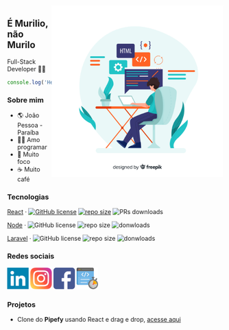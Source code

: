 <img align="right" width="400" src="./images/logo.jpg">


## É **Murilio**, não Murilo 

Full-Stack Developer :man_technologist:

```javascript
console.log('Hello World');
```

### Sobre mim

- :earth_americas: João Pessoa - Paraíba
- :man_technologist: Amo programar
- :dart: Muito foco
- :coffee: Muito café

### Tecnologias

[React](https://reactjs.org/) &middot; [![GitHub license](https://img.shields.io/badge/license-MIT-blue.svg)](https://github.com/facebook/react/blob/master/LICENSE) [![repo size](https://img.shields.io/github/repo-size/facebook/react)](https://www.npmjs.com/package/react) ![PRs downloads](https://img.shields.io/apm/dm/react)

[Node](https://nodejs.org/) &middot; 
![GitHub license](https://img.shields.io/aur/license/node?style=flat-square)
![repo size](https://img.shields.io/github/repo-size/nodejs/node) 
![donwloads](https://img.shields.io/npm/dt/node) 

[Laravel](http://laravel.com/) &middot; 
![GitHub license](https://img.shields.io/apm/l/laravel)
![repo size](https://img.shields.io/github/repo-size/laravel/laravel) 
![donwloads](https://img.shields.io/apm/dm/laravel) 

### Redes sociais

[<img width="50" height="50" src="./images/linkedin.svg">](https://www.linkedin.com/in/murilio-nascimento-55775716a)
[<img width="50" height="50" src="./images/instagram.svg">](https://www.instagram.com/murilio.sw)
[<img width="50" height="50" src="./images/facebook.svg">](https://www.facebook.com/murilio.silva.1)
[<img width="50" height="50" src="./images/code.svg">](http://murilio.com.br/)

### Projetos 

- Clone do **Pipefy** usando React e drag e drop, [acesse aqui](https://muriliopipefy.netlify.app/)
